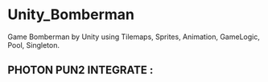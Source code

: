 # Unity_Bomberman
Game Bomberman by Unity using Tilemaps, Sprites, Animation, GameLogic, Pool, Singleton. 

## PHOTON PUN2 INTEGRATE : 
